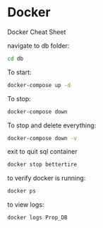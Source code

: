 # Docker 

Docker Cheat Sheet

navigate to db folder:
```bash
cd db 
```
To start:
```bash
docker-compose up -d
```
To stop:
```bash
docker-compose down
```
To stop and delete everything:
```bash
docker-compose down -v
```

exit to quit sql container 
```bash
docker stop bettertire
```

to verify docker is running:
```bash
docker ps
```
to view logs:
```bash
docker logs Prop_DB
```
